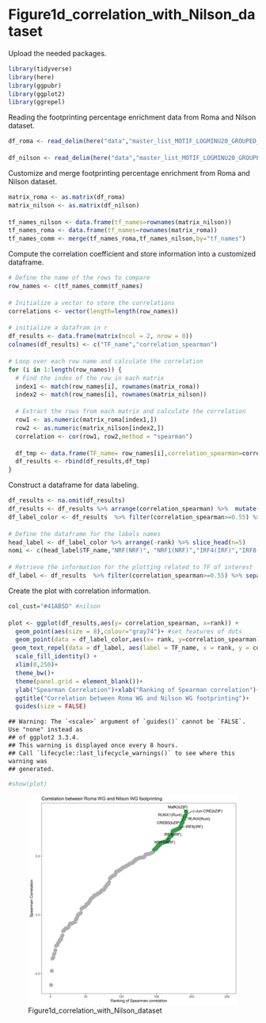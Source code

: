 # Figure1d_correlation_with_Nilson_dataset

Upload the needed packages.

``` r
library(tidyverse)
library(here)
library(ggpubr)
library(ggplot2)
library(ggrepel)
```

Reading the footprinting percentage enrichment data from Roma and Nilson
dataset.

``` r
df_roma <- read_delim(here("data","master_list_MOTIF_LOGMINU20_GROUPED_SI_HG19_ROMA_max_AGOSTO23.txt"),delim = "\t", col_names = T) %>% column_to_rownames(var="motif") 

df_nilson <- read_delim(here("data","master_list_MOTIF_LOGMINU20_GROUPED_SI_HG19_NILSON_max_AGOSTO23.txt"),delim = "\t", col_names = T) %>% column_to_rownames(var="motif")
```

Customize and merge footprinting percentage enrichment from Roma and
Nilson dataset.

``` r
matrix_roma <- as.matrix(df_roma)
matrix_nilson <- as.matrix(df_nilson)

tf_names_nilson <- data.frame(tf_names=rownames(matrix_nilson))
tf_names_roma <- data.frame(tf_names=rownames(matrix_roma))
tf_names_comm <- merge(tf_names_roma,tf_names_nilson,by="tf_names")
```

Compute the correlation coefficient and store information into a
customized dataframe.

``` r
# Define the name of the rows to compare
row_names <- c(tf_names_comm$tf_names)

# Initialize a vector to store the correlations
correlations <- vector(length=length(row_names))

# initialize a datafram in r
df_results <- data.frame(matrix(ncol = 2, nrow = 0))
colnames(df_results) <- c("TF_name","correlation_spearman")

# Loop over each row name and calculate the correlation
for (i in 1:length(row_names)) {
  # Find the index of the row in each matrix
  index1 <- match(row_names[i], rownames(matrix_roma))
  index2 <- match(row_names[i], rownames(matrix_nilson))
  
  # Extract the rows from each matrix and calculate the correlation
  row1 <- as.numeric(matrix_roma[index1,])
  row2 <- as.numeric(matrix_nilson[index2,])
  correlation <- cor(row1, row2,method = "spearman")
  
  df_tmp <- data.frame(TF_name= row_names[i],correlation_spearman=correlation )
  df_results <- rbind(df_results,df_tmp)
}
```

Construct a dataframe for data labeling.

``` r
df_results <- na.omit(df_results)
df_results <- df_results %>% arrange(correlation_spearman) %>%  mutate(rank = rank(correlation_spearman)) 
df_label_color <- df_results  %>% filter(correlation_spearman>=0.55) %>% separate(TF_name,c("TF_name",NA),sep="/") 

# Define the dataframe for the labels names
head_label <- df_label_color %>% arrange(-rank) %>% slice_head(n=5)
nomi <- c(head_label$TF_name,"NRF(NRF)", "NRF1(NRF)","IRF4(IRF)","IRF8(IRF)") 

# Retrieve the information for the plotting related to TF of interest
df_label <- df_results  %>% filter(correlation_spearman>=0.55) %>% separate(TF_name,c("TF_name",NA),sep="/") %>% filter(TF_name %in% nomi)
```

Create the plot with correlation information.

``` r
col_cust="#41AB5D" #nilson

plot <- ggplot(df_results,aes(y= correlation_spearman, x=rank)) + 
  geom_point(aes(size = 8),colour="gray74")+ #set features of dots
  geom_point(data = df_label_color,aes(x= rank, y=correlation_spearman),size=5,colour=col_cust)+
 geom_text_repel(data = df_label, aes(label = TF_name, x = rank, y = correlation_spearman),min.segment.length = 0.5,box.padding = 0.5) +
  scale_fill_identity() +
  xlim(0,250)+
  theme_bw()+ 
  theme(panel.grid = element_blank())+ 
  ylab("Spearman Correlation")+xlab("Ranking of Spearman correlation")+
  ggtitle("Correlation between Roma WG and Nilson WG footprinting")+
  guides(size = FALSE) 
```

    ## Warning: The `<scale>` argument of `guides()` cannot be `FALSE`. Use "none" instead as
    ## of ggplot2 3.3.4.
    ## This warning is displayed once every 8 hours.
    ## Call `lifecycle::last_lifecycle_warnings()` to see where this warning was
    ## generated.

``` r
#show(plot)
```

<figure>
<img
src="https://github.com/cleliacort/NRF1_paper/blob/main/Fig1/figures/spearman_correlation_ROMA_vs_NILSON_footprinting_wg_percentage_labels.png"
alt="Figure1d_correlation_with_Nilson_dataset" />
<figcaption
aria-hidden="true">Figure1d_correlation_with_Nilson_dataset</figcaption>
</figure>
